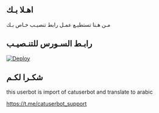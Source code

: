 ## اهـلا بـك
مـن هـنا تستطيـع عمـل رابط تنصيـب خـاص بـك

## رابـط السـورس للتنـصيـب

[![Deploy](https://www.herokucdn.com/deploy/button.svg)](https://heroku.com/deploy?template=https://github.com/JMTHON9-AR/jmthon)

## شكـرا لكـم 


this userbot is import of catuserbot and translate to arabic

https://t.me/catuserbot_support
